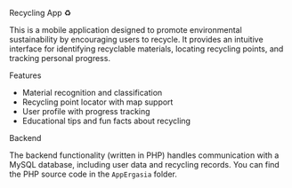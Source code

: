 Recycling App ♻️

This is a mobile application designed to promote environmental sustainability by encouraging users to recycle. It provides an intuitive interface for identifying recyclable materials, locating recycling points, and tracking personal progress.

Features
- Material recognition and classification
- Recycling point locator with map support
- User profile with progress tracking
- Educational tips and fun facts about recycling

Backend

The backend functionality (written in PHP) handles communication with a MySQL database, including user data and recycling records. You can find the PHP source code in the `AppErgasia` folder.
